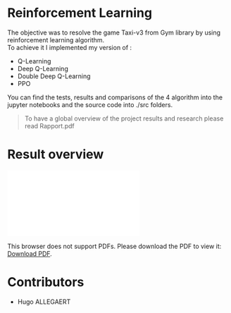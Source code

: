 # Reinforcement Learning

The objective was to resolve the game Taxi-v3 from Gym library by using reinforcement learning algorithm.  
To achieve it I implemented my version of :
* Q-Learning
* Deep Q-Learning
* Double Deep Q-Learning
* PPO

You can find the tests, results and comparisons of the 4 algorithm into the jupyter notebooks and the source code into ./src folders.

>To have a global overview of the project results and research please read Rapport.pdf

# Result overview

<object data="./Rapport.pdf" type="application/pdf" width="700px" height="700px">
    <embed src="/Rapport.pdf">
        <p>This browser does not support PDFs. Please download the PDF to view it: <a href="/Rapport.pdf">Download PDF</a>.</p>
    </embed>
</object>

# Contributors

* Hugo ALLEGAERT